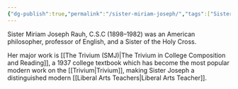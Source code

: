 ```yaml
---
{"dg-publish":true,"permalink":"/sister-miriam-joseph/","tags":["Sister-Miriam-Joseph"],"created":"2025-06-22T16:06:39.721-04:00","updated":"2025-06-22T17:41:46.905-04:00"}
---
```


Sister Miriam Joseph Rauh, C.S.C (1898–1982) was an American philosopher, professor of English, and a Sister of the Holy Cross.

Her major work is [[The Trivium (SMJ)\|The Trivium in College Composition and Reading]], a 1937 college textbook which has become the most popular modern work on the [[Trivium\|Trivium]], making Sister Joseph a distinguished modern [[Liberal Arts Teachers\|Liberal Arts Teacher]].